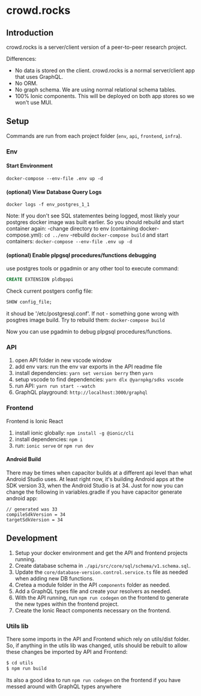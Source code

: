 # crowd.rocks

## Introduction

crowd.rocks is a server/client version of a peer-to-peer research project.

Differences:
- No data is stored on the client. crowd.rocks is a normal server/client app that uses GraphQL.
- No ORM.
- No graph schema. We are using normal relational schema tables.
- 100% Ionic components. This will be deployed on both app stores so we won't use MUI.

## Setup
Commands are run from each project folder (`env`, `api`, `frontend`, `infra`).

### Env

#### Start Environment
`docker-compose --env-file .env up -d`

#### (optional) View Database Query Logs
`docker logs -f env_postgres_1_1`

Note:
If you don't see SQL statementes being logged, most likely your postgres docker image  was built earlier. So you should rebuild and start container again:
-change directory to env (containing docker-compose.yml):  `cd ../env`
-rebuild `docker-compose build` and start containers: `docker-compose --env-file .env up -d`

#### (optional) Enable plpgsql procedures/functions debugging 
use postgres tools or pgadmin or any other tool to execute command:
```sql
CREATE EXTENSION pldbgapi
```
Check current postgers config file:
```sql
SHOW config_file;
```
it shoud be '/etc/postgresql.conf'. If not - something gone wrong with posgtres image build. Try to rebuild them:
`docker-compose build`

Now you can use pgadmin to debug plpgsql procedures/functions.


### API
1. open API folder in new vscode window
1. add env vars: run the env var exports in the API readme file
1. install dependencies: `yarn set version berry` then `yarn` 
1. setup vscode to find dependencies: `yarn dlx @yarnpkg/sdks vscode`
1. run API: `yarn run start --watch`
1. GraphQL playground: `http://localhost:3000/graphql`

### Frontend
Frontend is Ionic React 
1. install ionic globally: `npm install -g @ionic/cli`
1. install dependencies: `npm i`
1. run: `ionic serve` or `npm run dev`

#### Android Build
There may be times when capacitor builds at a different api level than what Android Studio uses. At least right now, it's building Android apps at the SDK version 33, when the Android Studio is at 34. Just for now you can change the following in variables.gradle if you have capacitor generate android app:
```
// generated was 33
compileSdkVersion = 34 
targetSdkVersion = 34
```

## Development

1. Setup your docker environment and get the API and frontend projects running.
1. Create database schema in `./api/src/core/sql/schema/v1.schema.sql`.
1. Update the `core/database-version.control.service.ts` file as needed when adding new DB functions.
1. Cretea a module folder in the API  `components` folder as needed.
1. Add a GraphQL types file and create your resolvers as needed.
1. With the API running, run `npm run codegen` on the frontend to generate the new types within the frontend project.
1. Create the Ionic React components necessary on the frontend.

### Utils lib

There some imports in the API and Frontend which rely on utils/dist folder.
So, if anything in the utils lib was changed, utils should be rebuilt to allow these changes be imported by API and Frontend:
```bash
$ cd utils
$ npm run build
```


Its also a good idea to run `npm run codegen` on the frontend if you have messed around 
with GraphQL types anywhere
